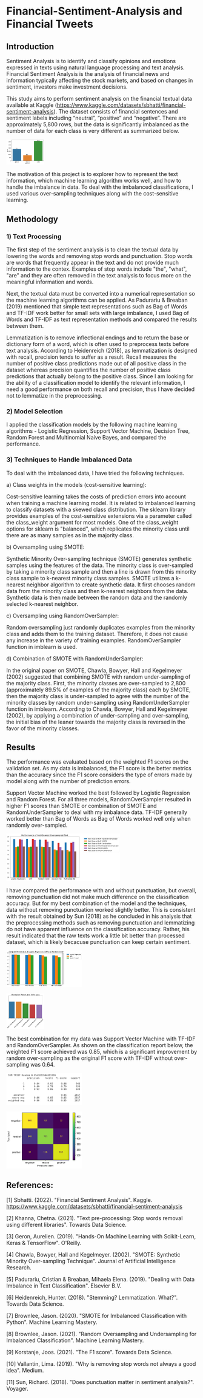 # Financial-Sentiment-Analysis and Financial Tweets

## Introduction
Sentiment Analysis is to identify and classify opinions and emotions expressed in texts using natural language processing and text analysis. Financial Sentiment Analysis is the analysis of financial news and information typically affecting the stock markets, and based on changes in sentiment, investors make investment decisions.

This study aims to perform sentiment analysis on the financial textual data available at Kaggle (https://www.kaggle.com/datasets/sbhatti/financial-sentiment-analysis). The dataset consists of financial sentences and sentiment labels including “neutral”, “positive” and “negative”.  There are approximately 5,800 rows, but the data is significantly imbalanced as the number of data for each class is very different as summarized below. 

<img
  src="pic/index.png"
  alt="Data imbalance"
  title="Imbalanced Data"
  style="display: inline-block; margin: 0 auto; max-width: 100px">

 The motivation of this project is to explorer how to represent the text information, which machine learning algorithm works well, and how to handle the imbalance in data.  To deal with the imbalanced classifications, I used various over-sampling techniques along with the cost-sensitive learning.

## Methodology

### 1) Text Processing

The first step of the sentiment analysis is to clean the textual data by lowering the words and removing stop words and punctuation.  Stop words are words that frequently appear in the text and do not provide much information to the contex. Examples of stop words include "the", "what", "are" and they are often removed in the text analysis to focus more on the meaningful information and words. 

Next, the textual data must be converted into a numerical representation so the machine learning algorithms can be applied.  As Padurariu & Breaban (2019) mentioned that simple text representations such as Bag of Words and TF-IDF work better for small sets with large imbalance, I used Bag of Words and TF-IDF as text representation methods and compared the results between them. 

Lemmatization is to remove inflectional endings and to return the base or dictionary form of a word, which is often used to preprocess texts before text analysis. According to Heidenreich (2018), as lemmatization is designed with recall, precision tends to suffer as a result. Recall measures the number of positive class predictions made out of all positive class in the dataset whereas precision quantifies the number of positive class predictions that actually belong to the positive class. Since I am looking for the ability of a classification model to identify the relevant information, I need a good performance on both recall and precision, thus I have decided not to lemmatize in the preprocessing.

### 2) Model Selection

I applied the classification models by the following machine learning algorithms - Logistic Regression, Support Vector Machine, Decision Tree, Random Forest and Multinomial Naive Bayes, and compared the performance.  

### 3) Techniques to Handle Imbalanced Data

To deal with the imbalanced data, I have tried the following techniques.

a) Class weights in the models (cost-sensitive learning):

Cost-sensitive learning takes the costs of prediction errors into account when training a machine learning model. It is related to imbalanced learning to classify datasets with a skewed class distribution. The sklearn library provides examples of the cost-sensitive extensions via a parameter called the class_weight argument for most models. One of the class_weight options for sklearn is "balanced", which replicates the minority class until there are as many samples as in the majority class.

b) Oversampling using SMOTE:

Synthetic Minority Over-sampling technique (SMOTE) generates synthetic samples using the features of the data. The minority class is over-sampled by taking a minority class sample and then a line is drawn from this minority class sample to k-nearest minority class samples. SMOTE utilizes a k-nearest neighbor algorithm to create synthetic data. It first chooses random data from the minority class and then k-nearest neighbors from the data. Synthetic data is then made between the random data and the randomly selected k-nearest neighbor.

c) Oversampling using RandomOverSampler:

Random oversampling just randomly duplicates examples from the minority class and adds them to the training dataset. Therefore, it does not cause any increase in the variety of training examples. RandomOverSampler function in imblearn is used.

d) Combination of SMOTE with RandomUnderSampler:

In the original paper on SMOTE, Chawla, Bowyer, Hall and Kegelmeyer (2002) suggested that combining SMOTE with random under-sampling of the majority class. First, the minority classes are over-sampled to 2,800 (approximately 89.5% of examples of the majority class) each by SMOTE, then the majority class is under-sampled to agree with the number of the minority classes by random under-sampling using RandomUnderSampler function in imblearn. According to Chawla, Bowyer, Hall and Kegelmeyer (2002), by applying a combination of under-sampling and over-sampling, the initial bias of the leaner towards the majority class is reversed in the favor of the minority classes.

## Results

The performance was evaluated based on the weighted F1 scores on the validation set. As my data is imbalanced, the F1 score is the better metrics than the accuracy since the F1 score considers the type of errors made by model along with the number of prediction errors.

Support Vector Machine worked the best followed by Logistic Regression and Random Forest.  For all three models, RandomOverSampler resulted in higher F1 scores than SMOTE or combination of SMOTE and RandomUnderSampler to deal with my imbalance data.  TF-IDF generally worked better than Bag of Words as Bag of Words worked well only when randomly over-sampled.  

<img
  src="pic/result.png"
  alt="Results"
  title="Results"
  style="display: inline-block; margin: 0 auto; max-width: 300px">

I have compared the performance with and without punctuation, but overall, removing
punctuation did not make much difference on the classification accuracy. But for my best
combination of the model and the techniques, data without removing punctuation worked slightly better. This is consistent with the result obtained by Sun (2018) as he concluded in his analysis that the preprocessing methods such as removing punctuation and lemmatizing do not have apparent influence on the classification accuracy. Rather, his result indicated that the raw texts work a little bit better than processed dataset, which is likely becacuse punctuation can keep certain sentiment.

<img
  src="pic/compare.png"
  alt="Results2"
  title="Results2"
  style="display: inline-block; margin: 0 auto; max-width: 200px">

<img
  src="pic/champ.png"
  alt="Champions"
  title="Champions"
  style="display: inline-block; margin: 0 auto; max-width: 100px">

The best combination for my data was Support Vector Machine with TF-IDF and RandomOverSampler. As shown on the classification report below, the weighted F1
score achieved was 0.85, which is a significant improvement by random over-sampling as the original F1 score with TF-IDF without over-sampling was 0.64.

<img
  src="pic/report.png"
  alt="Classification Report"
  title="Classification Report"
  style="display: inline-block; margin: 0 auto; max-width: 200px">

<img
  src="pic/cm.png"
  alt="Confusion Matrix"
  title="Confusion Matrix"
  style="display: inline-block; margin: 0 auto; max-width: 200px">


## References:

[1] Sbhatti. (2022). "Financial Sentiment Analysis". Kaggle. https://www.kaggle.com/datasets/sbhatti/financial-sentiment-analysis

[2] Khanna, Chetna.  (2021).  "Text pre-processing: Stop words removal using different libraries".  Towards Data Science.

[3] Geron, Aurelien. (2019). "Hands-On Machine Learning with Scikit-Learn, Keras & TensorFlow".  O'Reilly.

[4] Chawla, Bowyer, Hall and Kegelmeyer.  (2002).  "SMOTE: Synthetic Minority Over-sampling Technique".  Journal of Artificial Intelligence Research.

[5] Padurariu, Cristian & Breaban, Mihaela Elena. (2019). "Dealing with Data Imbalance in Text Classification". Elsevier B.V.

[6] Heidenreich, Hunter. (2018). "Stemming? Lemmatization. What?". Towards Data Science.

[7] Brownlee, Jason.  (2020).  "SMOTE for Imbalanced Classification with Python".  Machine Learning Mastery.

[8] Brownlee, Jason.  (2021).  "Random Oversampling and Undersampling for Imbalanced Classification".  Machine Learning Mastery.

[9] Korstanje, Joos. (2021).  "The F1 score".  Towards Data Science.

[10] Vallantin, Lima. (2019).  "Why is removing stop words not always a good idea".  Medium.

[11] Sun, Richard.  (2018).  "Does punctuation matter in sentiment analysis?".  Voyager.